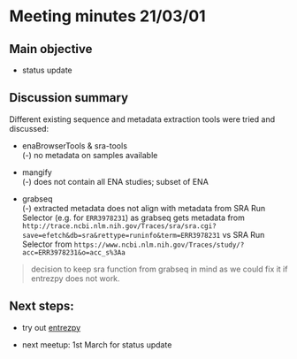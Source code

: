 # Meeting minutes 21/03/01

## Main objective
* status update

## Discussion summary
Different existing sequence and metadata extraction tools were tried and discussed:

* enaBrowserTools & sra-tools                  
(-) no metadata on samples available          

* mangify        
(-) does not contain all ENA studies; subset of ENA          


* grabseq         
(-) extracted metadata does not align with metadata from SRA Run Selector (e.g. for `ERR3978231`) as grabseq gets metadata from `http://trace.ncbi.nlm.nih.gov/Traces/sra/sra.cgi?save=efetch&db=sra&rettype=runinfo&term=ERR3978231` vs SRA Run Selector from `https://www.ncbi.nlm.nih.gov/Traces/study/?acc=ERR3978231&o=acc_s%3Aa`

> decision to keep sra function from grabseq in mind as we could fix it if entrezpy does not work.


## Next steps:           
* try out [entrezpy](https://pypi.org/project/entrezpy/)           

* next meetup: 1st March for status update           
